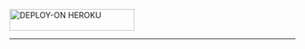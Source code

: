 
<a 
href="https://dashboard.heroku.com/new?template=https://github.com/humphreymbise/Queen_FAITH-MD-v4"><img title="DEPLOY-ON HEROKU" src="https://img.shields.io/badge/DEPLOY-ON HEROKU-h?color=blue&style=for-the-badge&logo=nike" width="220" height="38.45"/></a></p>
________________

